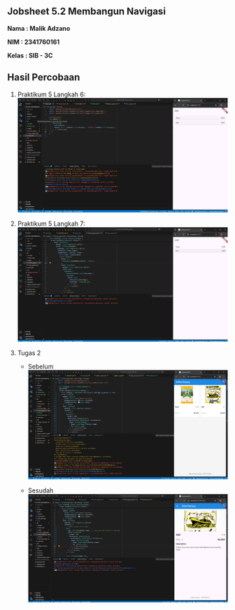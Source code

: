 ## Jobsheet 5.2 Membangun Navigasi

**Nama  : Malik Adzano**

**NIM   : 2341760161**

**Kelas : SIB - 3C**

## Hasil Percobaan

1. Praktikum 5 Langkah 6:
![Screenshot belanja](assets/readme/01.jpg)

2. Praktikum 5 Langkah 7:
![Screenshot belanja](assets/readme/02.jpg)

3. Tugas 2
    - Sebelum
![Screenshot belanja](assets/readme/03.jpg)

    - Sesudah
![Screenshot belanja](assets/readme/04.jpg)